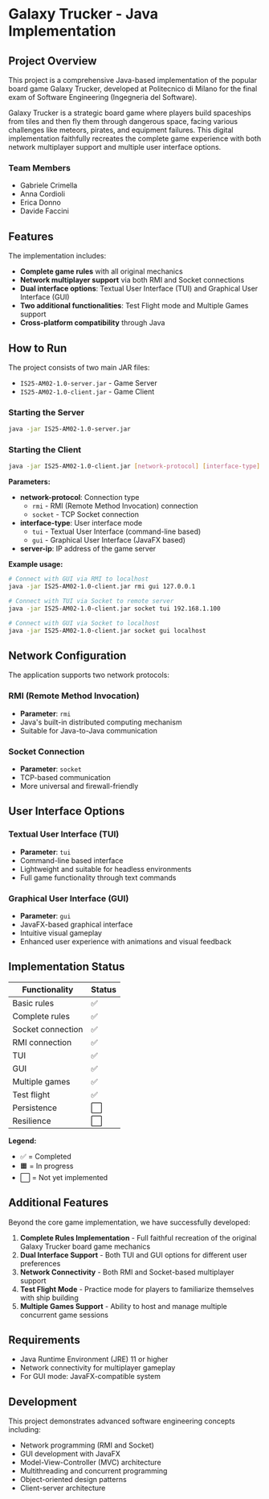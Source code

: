 # Galaxy Trucker - Java Implementation

## Project Overview

This project is a comprehensive Java-based implementation of the popular board game Galaxy Trucker, developed at Politecnico di Milano for the final exam of Software Engineering (Ingegneria del Software).

Galaxy Trucker is a strategic board game where players build spaceships from tiles and then fly them through dangerous space, facing various challenges like meteors, pirates, and equipment failures. This digital implementation faithfully recreates the complete game experience with both network multiplayer support and multiple user interface options.

### Team Members
- Gabriele Crimella
- Anna Cordioli
- Erica Donno
- Davide Faccini

## Features

The implementation includes:
- **Complete game rules** with all original mechanics
- **Network multiplayer support** via both RMI and Socket connections
- **Dual interface options**: Textual User Interface (TUI) and Graphical User Interface (GUI)
- **Two additional functionalities**: Test Flight mode and Multiple Games support
- **Cross-platform compatibility** through Java

## How to Run

The project consists of two main JAR files:
- `IS25-AM02-1.0-server.jar` - Game Server
- `IS25-AM02-1.0-client.jar` - Game Client

### Starting the Server

```bash
java -jar IS25-AM02-1.0-server.jar
```

### Starting the Client

```bash
java -jar IS25-AM02-1.0-client.jar [network-protocol] [interface-type] [server-ip]
```

**Parameters:**
- **network-protocol**: Connection type
    - `rmi` - RMI (Remote Method Invocation) connection
    - `socket` - TCP Socket connection
- **interface-type**: User interface mode
    - `tui` - Textual User Interface (command-line based)
    - `gui` - Graphical User Interface (JavaFX based)
- **server-ip**: IP address of the game server

**Example usage:**
```bash
# Connect with GUI via RMI to localhost
java -jar IS25-AM02-1.0-client.jar rmi gui 127.0.0.1

# Connect with TUI via Socket to remote server
java -jar IS25-AM02-1.0-client.jar socket tui 192.168.1.100

# Connect with GUI via Socket to localhost
java -jar IS25-AM02-1.0-client.jar socket gui localhost
```

## Network Configuration

The application supports two network protocols:

### RMI (Remote Method Invocation)
- **Parameter**: `rmi`
- Java's built-in distributed computing mechanism
- Suitable for Java-to-Java communication

### Socket Connection
- **Parameter**: `socket`
- TCP-based communication
- More universal and firewall-friendly

## User Interface Options

### Textual User Interface (TUI)
- **Parameter**: `tui`
- Command-line based interface
- Lightweight and suitable for headless environments
- Full game functionality through text commands

### Graphical User Interface (GUI)
- **Parameter**: `gui`
- JavaFX-based graphical interface
- Intuitive visual gameplay
- Enhanced user experience with animations and visual feedback

## Implementation Status

| Functionality     | Status |
|-------------------|--------|
| Basic rules       | ✅     |
| Complete rules    | ✅     |
| Socket connection | ✅     |
| RMI connection    | ✅     |
| TUI               | ✅     |
| GUI               | ✅     |
| Multiple games    | ✅     |
| Test flight       | ✅     |
| Persistence       | ⬜     |
| Resilience        | ⬜     |

**Legend:**
- ✅ = Completed
- 🟧 = In progress
- ⬜ = Not yet implemented

## Additional Features

Beyond the core game implementation, we have successfully developed:

1. **Complete Rules Implementation** - Full faithful recreation of the original Galaxy Trucker board game mechanics
2. **Dual Interface Support** - Both TUI and GUI options for different user preferences
3. **Network Connectivity** - Both RMI and Socket-based multiplayer support
4. **Test Flight Mode** - Practice mode for players to familiarize themselves with ship building
5. **Multiple Games Support** - Ability to host and manage multiple concurrent game sessions

## Requirements

- Java Runtime Environment (JRE) 11 or higher
- Network connectivity for multiplayer gameplay
- For GUI mode: JavaFX-compatible system

## Development

This project demonstrates advanced software engineering concepts including:
- Network programming (RMI and Socket)
- GUI development with JavaFX
- Model-View-Controller (MVC) architecture
- Multithreading and concurrent programming
- Object-oriented design patterns
- Client-server architecture